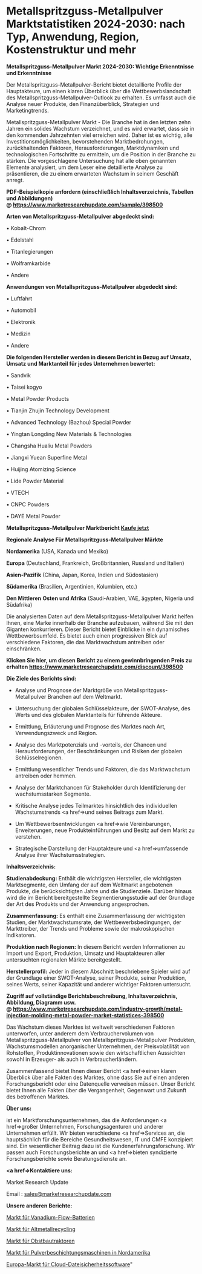 # Metallspritzguss-Metallpulver Marktstatistiken 2024-2030: nach Typ, Anwendung, Region, Kostenstruktur und mehr

<strong>Metallspritzguss-Metallpulver Markt 2024-2030: Wichtige Erkenntnisse und Erkenntnisse</strong>

Der Metallspritzguss-Metallpulver-Bericht bietet detaillierte Profile der Hauptakteure, um einen klaren Überblick über die Wettbewerbslandschaft des Metallspritzguss-Metallpulver-Outlook zu erhalten. Es umfasst auch die Analyse neuer Produkte, den Finanzüberblick, Strategien und Marketingtrends.

Metallspritzguss-Metallpulver Markt - Die Branche hat in den letzten zehn Jahren ein solides Wachstum verzeichnet, und es wird erwartet, dass sie in den kommenden Jahrzehnten viel erreichen wird. Daher ist es wichtig, alle Investitionsmöglichkeiten, bevorstehenden Marktbedrohungen, zurückhaltenden Faktoren, Herausforderungen, Marktdynamiken und technologischen Fortschritte zu ermitteln, um die Position in der Branche zu stärken. Die vorgeschlagene Untersuchung hat alle oben genannten Elemente analysiert, um dem Leser eine detaillierte Analyse zu präsentieren, die zu einem erwarteten Wachstum in seinem Geschäft anregt.

<strong><b>PDF-Beispielkopie anfordern (einschließlich Inhaltsverzeichnis, Tabellen und Abbildungen) @ </b></strong><strong><a href=https://www.marketresearchupdate.com/sample/398500><strong>https://www.marketresearchupdate.com/sample/398500</u></a></strong></strong>

<strong>Arten von Metallspritzguss-Metallpulver abgedeckt sind:</strong>

• Kobalt-Chrom

• Edelstahl

• Titanlegierungen

• Wolframkarbide

• Andere

<strong>Anwendungen von Metallspritzguss-Metallpulver abgedeckt sind:</strong>

• Luftfahrt

• Automobil

• Elektronik

• Medizin

• Andere

<strong>Die folgenden Hersteller werden in diesem Bericht in Bezug auf Umsatz, Umsatz und Marktanteil für jedes Unternehmen bewertet:</strong>

• Sandvik

• Taisei kogyo

• Metal Powder Products

• Tianjin Zhujin Technology Development

• Advanced Technology (Bazhou) Special Powder

• Yingtan Longding New Materials & Technologies

• Changsha Hualiu Metal Powders

• Jiangxi Yuean Superfine Metal

• Huijing Atomizing Science

• Lide Powder Material

• VTECH

• CNPC Powders

• DAYE Metal Powder

<strong>Metallspritzguss-Metallpulver Marktbericht <a href=https://www.marketresearchupdate.com/buynow/398500>Kaufe jetzt</a></strong>

<strong>Regionale Analyse Für Metallspritzguss-Metallpulver Märkte</strong>

<strong>Nordamerika</strong> (USA, Kanada und Mexiko)

<strong>Europa</strong> (Deutschland, Frankreich, Großbritannien, Russland und Italien)

<strong>Asien-Pazifik</strong> (China, Japan, Korea, Indien und Südostasien)

<strong>Südamerika</strong> (Brasilien, Argentinien, Kolumbien, etc.)

<strong>Den Mittleren</strong> <strong>Osten und Afrika</strong> (Saudi-Arabien, VAE, ägypten, Nigeria und Südafrika)

Die analysierten Daten auf dem Metallspritzguss-Metallpulver Markt helfen Ihnen, eine Marke innerhalb der Branche aufzubauen, während Sie mit den Giganten konkurrieren. Dieser Bericht bietet Einblicke in ein dynamisches Wettbewerbsumfeld. Es bietet auch einen progressiven Blick auf verschiedene Faktoren, die das Marktwachstum antreiben oder einschränken.

<strong>Klicken Sie hier, um diesen Bericht zu einem gewinnbringenden Preis zu erhalten
</strong><strong><a href=https://www.marketresearchupdate.com/discount/398500>https://www.marketresearchupdate.com/discount/398500</b></u></strong></a>

<strong>Die Ziele des Berichts sind:</strong>

- Analyse und Prognose der Marktgröße von Metallspritzguss-Metallpulver Branchen auf dem Weltmarkt.

- Untersuchung der globalen Schlüsselakteure, der SWOT-Analyse, des Werts und des globalen Marktanteils für führende Akteure.

- Ermittlung, Erläuterung und Prognose des Marktes nach Art, Verwendungszweck und Region.

- Analyse des Marktpotenzials und -vorteils, der Chancen und Herausforderungen, der Beschränkungen und Risiken der globalen Schlüsselregionen.

- Ermittlung wesentlicher Trends und Faktoren, die das Marktwachstum antreiben oder hemmen.

- Analyse der Marktchancen für Stakeholder durch Identifizierung der wachstumsstarken Segmente.

- Kritische Analyse jedes Teilmarktes hinsichtlich des individuellen Wachstumstrends <a href=>und</a> seines Beitrags zum Markt.

- Um Wettbewerbsentwicklungen <a href=>wie</a> Vereinbarungen, Erweiterungen, neue Produkteinführungen und Besitz auf dem Markt zu verstehen.

- Strategische Darstellung der Hauptakteure und <a href=>umfas</a>sende Analyse ihrer Wachstumsstrategien.

<strong>Inhaltsverzeichnis:</strong>

<strong>Studienabdeckung:</strong> Enthält die wichtigsten Hersteller, die wichtigsten Marktsegmente, den Umfang der auf dem Weltmarkt angebotenen Produkte, die berücksichtigten Jahre und die Studienziele. Darüber hinaus wird die im Bericht bereitgestellte Segmentierungsstudie auf der Grundlage der Art des Produkts und der Anwendung angesprochen.

<strong>Zusammenfassung:</strong> Es enthält eine Zusammenfassung der wichtigsten Studien, der Marktwachstumsrate, der Wettbewerbsbedingungen, der Markttreiber, der Trends und Probleme sowie der makroskopischen Indikatoren.

<strong>Produktion nach Regionen:</strong> In diesem Bericht werden Informationen zu Import und Export, Produktion, Umsatz und Hauptakteuren aller untersuchten regionalen Märkte bereitgestellt.

<strong>Herstellerprofil:</strong> Jeder in diesem Abschnitt beschriebene Spieler wird auf der Grundlage einer SWOT-Analyse, seiner Produkte, seiner Produktion, seines Werts, seiner Kapazität und anderer wichtiger Faktoren untersucht.

<strong><b>Zugriff auf vollständige Berichtsbeschreibung, Inhaltsverzeichnis, Abbildung, Diagramm usw. @ </b></strong><strong><a href=https://www.marketresearchupdate.com/industry-growth/metal-injection-molding-metal-powder-market-statistices-398500>https://www.marketresearchupdate.com/industry-growth/metal-injection-molding-metal-powder-market-statistices-398500</a></strong>

Das Wachstum dieses Marktes ist weltweit verschiedenen Faktoren unterworfen, unter anderem dem Verbrauchervolumen von Metallspritzguss-Metallpulver von Metallspritzguss-Metallpulver Produkten, Wachstumsmodellen anorganischer Unternehmen, der Preisvolatilität von Rohstoffen, Produktinnovationen sowie den wirtschaftlichen Aussichten sowohl in Erzeuger- als auch in Verbraucherländern.

Zusammenfassend bietet Ihnen dieser Bericht <a href=>einen</a> klaren Überblick über alle Fakten des Marktes, ohne dass Sie auf einen anderen Forschungsbericht oder eine Datenquelle verweisen müssen. Unser Bericht bietet Ihnen alle Fakten über die Vergangenheit, Gegenwart und Zukunft des betroffenen Marktes.

<strong>Über uns:</strong>

 ist ein Marktforschungsunternehmen, das die Anforderungen <a href=>großer</a> Unternehmen, Forschungsagenturen und anderer Unternehmen erfüllt. Wir bieten verschiedene <a href=>Services</a> an, die hauptsächlich für die Bereiche Gesundheitswesen, IT und CMFE konzipiert sind. Ein wesentlicher Beitrag dazu ist die Kundenerfahrungsforschung. Wir passen auch Forschungsberichte an und <a href=>bieten</a> syndizierte Forschungsberichte sowie Beratungsdienste an.

<strong><a href=>Kontaktiere uns:</a></strong>

Market Research Update

Email : sales@marketresearchupdate.com

<strong>Unsere anderen Berichte:</strong>

<a href=https://www.linkedin.com/pulse/vanadium-flow-batteries-market-size-growth>Markt für Vanadium-Flow-Batterien</a>

<a href=https://www.linkedin.com/pulse/scrap-metal-recycling-market-size-trends-consumption>Markt für Altmetallrecycling</a>

<a href=https://www.linkedin.com/pulse/orchard-tractors-market-outlooks-2023-size-shares>Markt für Obstbautraktoren</a>

<a href=https://www.linkedin.com/pulse/north-america-powder-coating-machine-market-2023-2030>Markt für Pulverbeschichtungsmaschinen in Nordamerika</a>

<a href=https://www.linkedin.com/pulse/europe-cloud-file-security-software-market-2023-data-analysis>Europa-Markt für Cloud-Dateisicherheitssoftware</a>"
